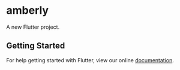 # amberly

A new Flutter project.

## Getting Started

For help getting started with Flutter, view our online
[documentation](https://flutter.io/).
